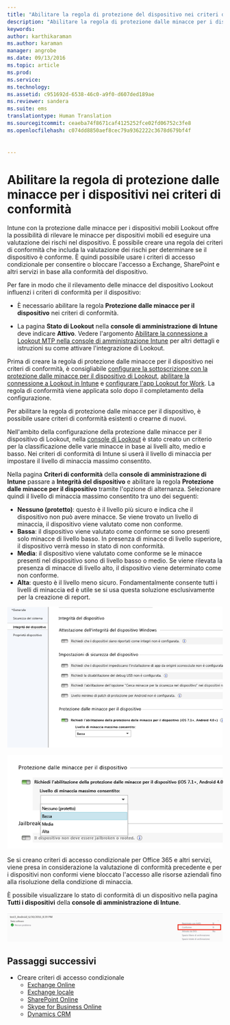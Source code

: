 ```yaml
---
title: "Abilitare la regola di protezione del dispositivo nei criteri di conformità | Microsoft Intune"
description: "Abilitare la regola di protezione dalle minacce per i dispositivi mobili nei criteri di conformità del dispositivo."
keywords: 
author: karthikaraman
ms.author: karaman
manager: angrobe
ms.date: 09/13/2016
ms.topic: article
ms.prod: 
ms.service: 
ms.technology: 
ms.assetid: c951692d-6538-46c0-a9f0-d607ded189ae
ms.reviewer: sandera
ms.suite: ems
translationtype: Human Translation
ms.sourcegitcommit: ceaeba74f8671caf4125252fce02fd06752c3fe8
ms.openlocfilehash: c074dd8850aef8cec79a9362222c3678d679bf4f


---
```


# Abilitare la regola di protezione dalle minacce per i dispositivi nei criteri di conformità
Intune con la protezione dalle minacce per i dispositivi mobili Lookout offre la possibilità di rilevare le minacce per dispositivi mobili ed eseguire una valutazione dei rischi nel dispositivo. È possibile creare una regola dei criteri di conformità che includa la valutazione dei rischi per determinare se il dispositivo è conforme. È quindi possibile usare i criteri di accesso condizionale per consentire o bloccare l'accesso a Exchange, SharePoint e altri servizi in base alla conformità del dispositivo.

Per fare in modo che il rilevamento delle minacce del dispositivo Lookout influenzi i criteri di conformità per il dispositivo:

* È necessario abilitare la regola **Protezione dalle minacce per il dispositivo** nei criteri di conformità.

* La pagina **Stato di Lookout** nella **console di amministrazione di Intune** deve indicare **Attivo**. Vedere l'argomento [Abilitare la connessione a Lookout MTP nella console di amministrazione Intune](enable-lookout-mtp-connection-in-intune.md) per altri dettagli e istruzioni su come attivare l'integrazione di Lookout.


Prima di creare la regola di protezione dalle minacce per il dispositivo nei criteri di conformità, è consigliabile [configurare la sottoscrizione con la protezione dalle minacce per il dispositivo di Lookout](set-up-your-subscription-with-lookout-mtp.md), [abilitare la connessione a Lookout in Intune](enable-lookout-mtp-connection-in-intune.md) e [configurare l'app Lookout for Work](configure-and-deploy-lookout-for-work-apps.md). La regola di conformità viene applicata solo dopo il completamento della configurazione.

Per abilitare la regola di protezione dalle minacce per il dispositivo, è possibile usare criteri di conformità esistenti o crearne di nuovi.

Nell'ambito della configurazione della protezione dalle minacce per il dispositivo di Lookout, nella [console di Lookout](https://aad.lookout.com) è stato creato un criterio per la classificazione delle varie minacce in base ai livelli alto, medio e basso. Nei criteri di conformità di Intune si userà il livello di minaccia per impostare il livello di minaccia massimo consentito.

Nella pagina **Criteri di conformità** della **console di amministrazione di Intune** passare a **Integrità del dispositivo** e abilitare la regola **Protezione dalle minacce per il dispositivo** tramite l'opzione di alternanza. Selezionare quindi il livello di minaccia massimo consentito tra uno dei seguenti:
* **Nessuno (protetto)**: questo è il livello più sicuro e  indica che il dispositivo non può avere minacce.  Se viene trovato un livello di minaccia, il dispositivo viene valutato come non conforme.  
* **Bassa**: il dispositivo viene valutato come conforme se sono presenti solo minacce di livello basso. In presenza di minacce di livello superiore, il dispositivo verrà messo in stato di non conformità.
* **Media**: il dispositivo viene valutato come conforme se le minacce presenti nel dispositivo sono di livello basso o medio. Se viene rilevata la presenza di minacce di livello alto, il dispositivo viene determinato come non conforme.
* **Alta**: questo è il livello meno sicuro. Fondamentalmente consente tutti i livelli di minaccia ed è utile se si usa questa soluzione esclusivamente per la creazione di report.

![screenshot che mostra l'impostazione della regola di protezione dalle minacce per il dispositivo ](../media/mtp/mtp-compliance-policy-rule.png)

![screenshot che mostra l'opzione del livello di minaccia per l'impostazione della regola di protezione dalle minacce per il dispositivo](../media/mtp/mtp-compliance-policy-setting.png)

Se si creano criteri di accesso condizionale per Office 365 e altri servizi, viene presa in considerazione la valutazione di conformità precedente e per i dispositivi non conformi viene bloccato l'accesso alle risorse aziendali fino alla risoluzione della condizione di minaccia.

È possibile visualizzare lo stato di conformità di un dispositivo nella pagina **Tutti i dispositivi** della **console di amministrazione di Intune**.

![screenshot della pagina dei dispositivi nella console di amministrazione Intune che mostra lo stato di conformità di un dispositivo](../media/mtp/mtp-device-status-intune-console.png)

## Passaggi successivi
* Creare criteri di accesso condizionale
  * [Exchange Online](restrict-access-to-exchange-online-with-microsoft-intune.md)
  * [Exchange locale](restrict-access-to-exchange-onpremises-with-microsoft-intune.md)
  * [SharePoint Online](restrict-access-to-sharepoint-online-with-microsoft-intune.md)
  * [Skype for Business Online](restrict-access-to-skype-for-business-online-with-microsoft-intune,md)
  * [Dynamics CRM](restrict-access-to-dynamics-crm-online-with-microsoft-intune.md)



<!--HONumber=Sep16_HO4-->



